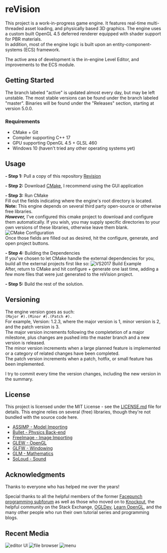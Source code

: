 # reVision

This project is a work-in-progress game engine. It features real-time multi-threaded asset loading, and physically based 3D graphics.  The engine uses a custom built OpenGL 4.5 deferred renderer equipped with shader support for PBR materials.  
In addition, most of the engine logic is built upon an entity-component-systems (ECS) framework.  

The active area of development is the in-engine Level Editor, and improvements to the ECS module.

## Getting Started

The branch labeled "active" is updated almost every day, but may be left unstable.
The most stable versions can be found under the branch labeled "master".
Binaries will be found under the "Releases" section, starting at version 5.0.0.

### Requirements
 * CMake + Git
 * Compiler supporting C++ 17
 * GPU supporting OpenGL 4.5 + GLSL 460
 * Windows 10 (haven't tried any other operating systems yet)
 
## Usage

**- Step 1:** Pull a copy of this repository [Revision](https://github.com/Yattabyte/reVision.git)

**- Step 2:** Download [CMake](https://cmake.org/), I recommend using the GUI application

**- Step 3:** Run CMake  
Fill out the fields indicating where the engine's root directory is located.  
**Note:** This engine depends on several third party open-source or otherwise free libraries.   
***However,*** I've configured this cmake project to download and configure them automatically. If you wish, you may supply specific directories to your own versions of these libraries, otherwise leave them blank.
![CMake Configuration](https://i.imgur.com/fKUdpKz.png)  
Once those fields are filled out as desired, hit the configure, generate, and open project buttons.

**- Step 4:** Building the Dependencies  
If you've chosen to let CMake handle the external dependencies for you, build all the external projects first like so:
![VS2017 Build Example](https://i.imgur.com/HJQAXra.png)  
After, return to CMake and hit configure + generate one last time, adding a few more files that were just generated to the reVision project.

**- Step 5:** Build the rest of the solution.

## Versioning

The engine version goes as such:  
``(Major #).(Minor #).(Patch #).``  
For example, Version: 1.2.3, where the major version is 1, minor version is 2, and the patch version is 3.  
The major version increments following the completetion of a major milestone, plus changes are pushed into the master branch and a new version is released.  
The minor version increments when a large planned feature is implemented or a category of related changes have been completed.  
The patch version increments when a patch, hotfix, or small feature has been implemented.  

I try to commit every time the version changes, including the new version in the summary.

## License

This project is licensed under the MIT License - see the [LICENSE.md](LICENSE.md) file for details.
This engine relies on several (free) libraries, though they're not bundled with the source code here.  
 * [ASSIMP - Model Importing](http://www.assimp.org/)
 * [Bullet - Physics Back-end](http://bulletphysics.org/wordpress/)
 * [FreeImage - Image Importing](http://freeimage.sourceforge.net/)
 * [GLEW - OpenGL](http://glew.sourceforge.net/)
 * [GLFW - Windowing](http://www.glfw.org/)
 * [GLM - Mathematics](https://glm.g-truc.net/0.9.9/index.html)
 * [SoLoud - Sound](https://github.com/jarikomppa/soloud)
 
## Acknowledgments

Thanks to everyone who has helped me over the years!

Special thanks to all the helpful members of the former [Facepunch programming subforum](https://forum.facepunch.com/f/) as well as those who moved on to [Knockout](https://knockout.chat/), the helpful community on the Stack Exchange, [OGLDev](http://ogldev.atspace.co.uk/index.html), [Learn OpenGL](https://learnopengl.com), and the many other people who run their own tutorial series and programming blogs.

## Recent Media
![editor UI](https://i.imgur.com/NBzqoQB.png)
![file browser](https://i.imgur.com/72YECGP.gif)
![menu](https://i.imgur.com/tIWcFf7.gif)
